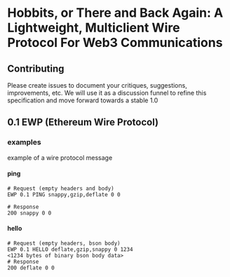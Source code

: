 # Hobbits, or There and Back Again: A Lightweight, Multiclient Wire Protocol For Web3 Communications

## Contributing

Please create issues to document your critiques, suggestions, improvements, etc. We will use it as a discussion funnel to refine this specification and move forward towards a stable 1.0

## 0.1 EWP (Ethereum Wire Protocol)

### examples

example of a wire protocol message

#### ping
```
# Request (empty headers and body)
EWP 0.1 PING snappy,gzip,deflate 0 0

# Response
200 snappy 0 0

```

#### hello
```
# Request (empty headers, bson body)
EWP 0.1 HELLO deflate,gzip,snappy 0 1234
<1234 bytes of binary bson body data>
# Response
200 deflate 0 0

```
